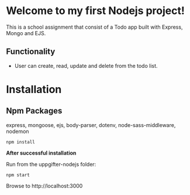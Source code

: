 # Welcome to my first Nodejs project!

This is a school assignment that consist of a Todo app built with Express, Mongo and EJS.

## Functionality

- User can create, read, update and delete from the todo list.

# Installation

## Npm Packages

express, mongoose, ejs, body-parser, dotenv, node-sass-middleware, nodemon

`npm install`

**After successful installation**

Run from the uppgifter-nodejs folder: 

`npm start`

Browse to http://localhost:3000
